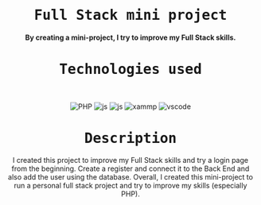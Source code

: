 <p align="center">
<h1 align="center"><samp>Full Stack mini project</samp></h1>
<h4 align="center">By creating a mini-project, I try to improve my Full Stack skills.</h4>  
</p>

<p align="center"><h1 align="center"><samp>Technologies used</samp></h1></p>
<br/>
<p align="center">
  <img src="https://img.shields.io/badge/-PHP-9cf?style=for-the-badge&logo=php" alt="PHP" />
  <img src="https://img.shields.io/badge/-Javascript-yellowgreen?style=for-the-badge&logo=javascript" alt="js" />
  <img src="https://img.shields.io/badge/-My Sql-yellow?style=for-the-badge&logo=mysql" alt="js" />
  <img src="https://img.shields.io/badge/-Xammp-orange?style=for-the-badge&logo=xampp" alt="xammp" />
  <img src="https://img.shields.io/badge/-Vscode-blue?style=for-the-badge&logo=visual-studio-code" alt="vscode" />
</p>

<p align="center"><h1 align="center"><samp>Description</samp></h1></p>
<p align='center'>
I created this project to improve my Full Stack skills and try a login page from the beginning. Create a register and connect it to the Back End and also add the user using the database.
Overall,
I created this mini-project to run a personal full stack project and try to improve my skills (especially PHP).
</p>
